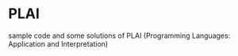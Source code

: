 # PLAI
sample code and some solutions of PLAI (Programming Languages: Application and Interpretation)
